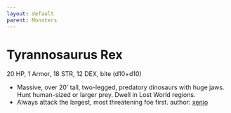 ```yaml
---
layout: default
parent: Monsters
---
```

# Tyrannosaurus Rex
20 HP, 1 Armor, 18 STR, 12 DEX, bite (d10+d10)
-   Massive, over 20’ tall, two-legged, predatory dinosaurs with huge
    jaws. Hunt human-sized or larger prey. Dwell in Lost World regions.
-   Always attack the largest, most threatening foe first.
author: [xenio](https://xenioinabottle.blogspot.com)
